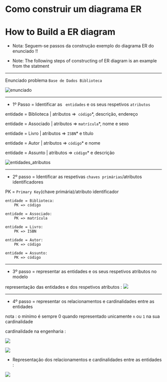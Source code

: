 # Como construir um diagrama ER
# How to Build a ER diagram

* Nota:  Seguem-se passos da construção exemplo do diagrama ER do enunciado !!

* Note: The following steps of constructing of ER diagram is an example from the statment
-----------------------------------------------------------

Enunciado problema `Base de Dados Biblioteca`

![enunciado](/Enunciado.png)

----------------------

*  1º Passo = Identificar as `` entidades`` e os seus respetivos ``atributos``

entidade = Biblioteca |
atributos =>`` código``*, descrição, endereço

entidade = Associado     |
atributos => ``matrícula``*, nome e sexo

entidade = Livro |
atributos => ``ISBN``* e título

entidade = Autor |
atributos => ``código``* e nome

entidade = Assunto |
atributos => ``código``* e descrição

![entidades_atributos](/Entidades_atributos.png)

-----------------------------------------------------------

* 2º passo = Identificar as respetivas ``chaves primárias``/atributos identificadores

PK = ``Primary Key``(chave primária)/atributo identificador

	entidade = Biblioteca:
		PK => código
	
	entidade = Associado:
		PK => matrícula
	
	entidade = Livro:
		PK => ISBN
	
	entidade = Autor:
		PK => código
	
	entidade = Assunto:
		PK => código

--------------------------------------------

* 3º passo = representar as entidades e os seus respetivos atributos no modelo

representação das entidades e dos respetivos atributos :
![](/representa%C3%A7%C3%A3o%20das%20entidades.png)

----------------------------------------------

* 4º passo = representar os relacionamentos e cardinalidades entre as entidades 

nota : o minímo é sempre 0 quando representado unicamente `n` ou `1` na sua cardinalidade

cardinalidade na engenharia :

![](/Rpresenta%C3%A7%C3%A3o%20da%20cardinalidade%20em%20engenharia%20software(informa%C3%A7%C3%A3o)%2002.png)




![](/Rpresenta%C3%A7%C3%A3o%20da%20cardinalidade%20em%20engenharia%20software(informa%C3%A7%C3%A3o).png)


* Representação dos relacionamentos e cardinalidades entre as entidades :

![](/representa%C3%A7%C3%A3o%20dos%20relacionamentos%20e%20cardinalidades%20entre%20entidades.png)